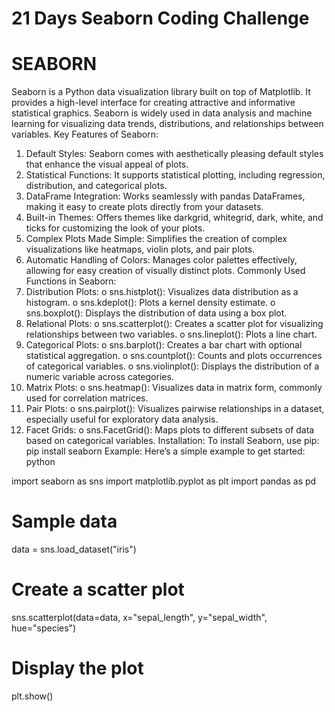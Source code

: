 # 21 Days Seaborn Coding Challenge

# SEABORN
Seaborn is a Python data visualization library built on top of Matplotlib. It provides a high-level interface for creating attractive and informative statistical graphics. Seaborn is widely used in data analysis and machine learning for visualizing data trends, distributions, and relationships between variables.
Key Features of Seaborn:
1.	Default Styles: Seaborn comes with aesthetically pleasing default styles that enhance the visual appeal of plots.
2.	Statistical Functions: It supports statistical plotting, including regression, distribution, and categorical plots.
3.	DataFrame Integration: Works seamlessly with pandas DataFrames, making it easy to create plots directly from your datasets.
4.	Built-in Themes: Offers themes like darkgrid, whitegrid, dark, white, and ticks for customizing the look of your plots.
5.	Complex Plots Made Simple: Simplifies the creation of complex visualizations like heatmaps, violin plots, and pair plots.
6.	Automatic Handling of Colors: Manages color palettes effectively, allowing for easy creation of visually distinct plots.
Commonly Used Functions in Seaborn:
1.	Distribution Plots:
o	sns.histplot(): Visualizes data distribution as a histogram.
o	sns.kdeplot(): Plots a kernel density estimate.
o	sns.boxplot(): Displays the distribution of data using a box plot.
2.	Relational Plots:
o	sns.scatterplot(): Creates a scatter plot for visualizing relationships between two variables.
o	sns.lineplot(): Plots a line chart.
3.	Categorical Plots:
o	sns.barplot(): Creates a bar chart with optional statistical aggregation.
o	sns.countplot(): Counts and plots occurrences of categorical variables.
o	sns.violinplot(): Displays the distribution of a numeric variable across categories.
4.	Matrix Plots:
o	sns.heatmap(): Visualizes data in matrix form, commonly used for correlation matrices.
5.	Pair Plots:
o	sns.pairplot(): Visualizes pairwise relationships in a dataset, especially useful for exploratory data analysis.
6.	Facet Grids:
o	sns.FacetGrid(): Maps plots to different subsets of data based on categorical variables.
Installation:
To install Seaborn, use pip:
pip install seaborn
Example:
Here’s a simple example to get started:
python

import seaborn as sns
import matplotlib.pyplot as plt
import pandas as pd

# Sample data
data = sns.load_dataset("iris")

# Create a scatter plot
sns.scatterplot(data=data, x="sepal_length", y="sepal_width", hue="species")

# Display the plot
plt.show()

